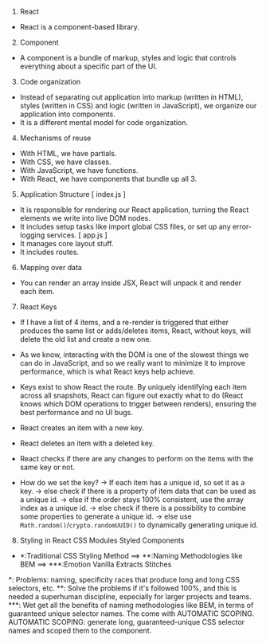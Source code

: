 1. React
  - React is a component-based library.

2. Component
  - A component is a bundle of markup, styles and logic that controls
    everything about a specific part of the UI.

3. Code organization
  - Instead of separating out application into markup (written in HTML),
    styles (written in CSS) and logic (written in JavaScript),
    we organize our application into components.
  - It is a different mental model for code organization.

4. Mechanisms of reuse
  - With HTML, we have partials.
  - With CSS, we have classes.
  - With JavaScript, we have functions.
  - With React, we have components that bundle up all 3.

5. Application Structure
  [ index.js ]
  - It is responsible for rendering our React application, turning the React elements we write into live DOM nodes.
  - It includes setup tasks like import global CSS files, or set up any error-logging services.
  [ app.js ]
  - It manages core layout stuff.
  - It includes routes.

6. Mapping over data
  - You can render an array inside JSX, React will unpack it and render each item.

7. React Keys
  - If I have a list of 4 items, and a re-render is triggered that either produces the same list or adds/deletes items, React, without keys, will delete the old list and create a new one.
  - As we know, interacting with the DOM is one of the slowest things we can do in JavaScript, and so we really want to minimize it to improve performance, which is what React keys help achieve.

  - Keys exist to show React the route. By uniquely identifying each item across all snapshots, React can figure out exactly what to do (React knows which DOM operations to trigger between renders), ensuring the best performance and no UI bugs.
  - React creates an item with a new key.
  - React deletes an item with a deleted key.
  - React checks if there are any changes to perform on the items with the same key or not.

  - How do we set the key?
    -> If each item has a unique id, so set it as a key.
    -> else check if there is a property of item data that can be used as a unique id.
    -> else if the order stays 100% consistent, use the array index as a unique id.
    -> else check if there is a possibility to combine some properties to generate a unique id.
    -> else use `Math.random()`/`crypto.randomUUID()` to dynamically generating unique id.

8. Styling in React
                                                                                      CSS Modules
                                                                                      Styled Components
  - *:Traditional CSS Styling Method  ==>  **:Naming Methodologies like BEM  ==>  ***:Emotion
                                                                                      Vanilla Extracts
                                                                                      Stitches

  *:   Problems: naming, specificity races that produce long and long CSS selectors, etc.
  **:  Solve the problems if it's followed 100%, and this is needed a superhuman discipline, especially
       for larger projects and teams.
  ***: Wet get all the benefits of naming methodologies like BEM, in terms of guaranteed unique selector
       names. The come with AUTOMATIC SCOPING.
       AUTOMATIC SCOPING: generate long, guaranteed-unique CSS selector names and scoped them to the component.
